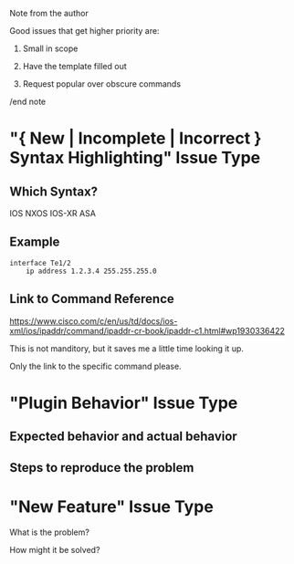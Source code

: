 Note from the author

Good issues that get higher priority are:

1. Small in scope

2. Have the template filled out

3. Request popular over obscure commands

/end note

# "{ New | Incomplete | Incorrect } Syntax Highlighting" Issue Type

## Which Syntax?

IOS
NXOS
IOS-XR
ASA

## Example

```
interface Te1/2
    ip address 1.2.3.4 255.255.255.0
```

## Link to Command Reference

https://www.cisco.com/c/en/us/td/docs/ios-xml/ios/ipaddr/command/ipaddr-cr-book/ipaddr-c1.html#wp1930336422

This is not manditory, but it saves me a little time looking it up.

Only the link to the specific command please.

# "Plugin Behavior" Issue Type

## Expected behavior and actual behavior


## Steps to reproduce the problem

# "New Feature" Issue Type

What is the problem?

How might it be solved?
